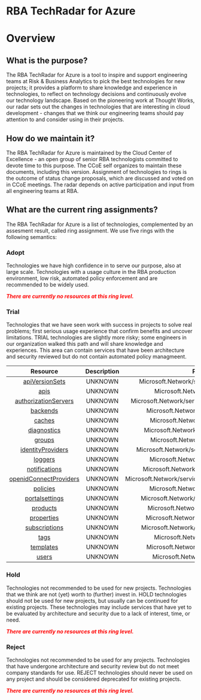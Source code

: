 
RBA TechRadar for Azure
=======================

# Overview

## What is the purpose?


The RBA TechRadar for Azure is a tool to inspire and support engineering teams at Risk & Business Analytics to pick the best technologies for new projects; it provides a platform to share knowledge and experience in technologies, to reflect on technology decisions and continuously evolve our technology landscape.  Based on the pioneering work at Thought Works, our radar sets out the changes in technologies that are interesting in cloud development - changes that we think our engineering teams should pay attention to and consider using in their projects.
## How do we maintain it?


The RBA TechRadar for Azure is maintained by the Cloud Center of Excellence - an open group of senior RBA technologists committed to devote time to this purpose.  The CCoE self organizes to maintain these documents, including this version.  Assignment of technologies to rings is the outcome of status change proposals, which are discussed and voted on in CCoE meetings.  The radar depends on active participation and input from all engineering teams at RBA.
## What are the current ring assignments?


The RBA TechRadar for Azure is a list of technologies, complemented by an assesment result, called ring assignment.  We use five rings with the following semantics:
### Adopt


Technologies we have high confidence in to serve our purpose, also at large scale.  Technologies with a usage culture in the RBA production environment, low risk, automated policy enforcement and are recommended to be widely used.  
  
***<font color="red"> There are currently no resources at this ring level. </font>***
### Trial


Technologies that we have seen work with success in projects to solve real problems;  first serious usage experience that confirm benefits and uncover limitations.  TRIAL technologies are slightly more risky; some engineers in our organization walked this path and will share knowledge and experiences.  This area can contain services that have been architecture and security reviewed but do not contain automated policy managmeent.  

|Resource|Description|Path|Status|
| :---: | :---: | :---: | :---: |
|[apiVersionSets](https://github.com/openrba/python-azure-techradar/blob/master/Microsoft.Network/service/apiVersionSets)|UNKNOWN|Microsoft.Network/service/apiVersionSets|TRIAL|
|[apis](https://github.com/openrba/python-azure-techradar/blob/master/Microsoft.Network/service/apis)|UNKNOWN|Microsoft.Network/service/apis|TRIAL|
|[authorizationServers](https://github.com/openrba/python-azure-techradar/blob/master/Microsoft.Network/service/authorizationServers)|UNKNOWN|Microsoft.Network/service/authorizationServers|TRIAL|
|[backends](https://github.com/openrba/python-azure-techradar/blob/master/Microsoft.Network/service/backends)|UNKNOWN|Microsoft.Network/service/backends|TRIAL|
|[caches](https://github.com/openrba/python-azure-techradar/blob/master/Microsoft.Network/service/caches)|UNKNOWN|Microsoft.Network/service/caches|TRIAL|
|[diagnostics](https://github.com/openrba/python-azure-techradar/blob/master/Microsoft.Network/service/diagnostics)|UNKNOWN|Microsoft.Network/service/diagnostics|TRIAL|
|[groups](https://github.com/openrba/python-azure-techradar/blob/master/Microsoft.Network/service/groups)|UNKNOWN|Microsoft.Network/service/groups|TRIAL|
|[identityProviders](https://github.com/openrba/python-azure-techradar/blob/master/Microsoft.Network/service/identityProviders)|UNKNOWN|Microsoft.Network/service/identityProviders|TRIAL|
|[loggers](https://github.com/openrba/python-azure-techradar/blob/master/Microsoft.Network/service/loggers)|UNKNOWN|Microsoft.Network/service/loggers|TRIAL|
|[notifications](https://github.com/openrba/python-azure-techradar/blob/master/Microsoft.Network/service/notifications)|UNKNOWN|Microsoft.Network/service/notifications|TRIAL|
|[openidConnectProviders](https://github.com/openrba/python-azure-techradar/blob/master/Microsoft.Network/service/openidConnectProviders)|UNKNOWN|Microsoft.Network/service/openidConnectProviders|TRIAL|
|[policies](https://github.com/openrba/python-azure-techradar/blob/master/Microsoft.Network/service/policies)|UNKNOWN|Microsoft.Network/service/policies|TRIAL|
|[portalsettings](https://github.com/openrba/python-azure-techradar/blob/master/Microsoft.Network/service/portalsettings)|UNKNOWN|Microsoft.Network/service/portalsettings|TRIAL|
|[products](https://github.com/openrba/python-azure-techradar/blob/master/Microsoft.Network/service/products)|UNKNOWN|Microsoft.Network/service/products|TRIAL|
|[properties](https://github.com/openrba/python-azure-techradar/blob/master/Microsoft.Network/service/properties)|UNKNOWN|Microsoft.Network/service/properties|TRIAL|
|[subscriptions](https://github.com/openrba/python-azure-techradar/blob/master/Microsoft.Network/service/subscriptions)|UNKNOWN|Microsoft.Network/service/subscriptions|TRIAL|
|[tags](https://github.com/openrba/python-azure-techradar/blob/master/Microsoft.Network/service/tags)|UNKNOWN|Microsoft.Network/service/tags|TRIAL|
|[templates](https://github.com/openrba/python-azure-techradar/blob/master/Microsoft.Network/service/templates)|UNKNOWN|Microsoft.Network/service/templates|TRIAL|
|[users](https://github.com/openrba/python-azure-techradar/blob/master/Microsoft.Network/service/users)|UNKNOWN|Microsoft.Network/service/users|TRIAL|

### Hold


Technologies not recommended to be used for new projects. Technologies that we think are not (yet) worth to (further) invest in.  HOLD technologies should not be used for new projects, but usually can be continued for existing projects.  These technologies may include services that have yet to be evaluated by architecture and security due to a lack of interest, time, or need.  
  
***<font color="red"> There are currently no resources at this ring level. </font>***
### Reject


Technologies not recommended to be used for any projects. Technologies that have undergone architecture and security review but do not meet company standards for use.  REJECT technologies should never be used on any project and should be considered deprecated for existing projects.  
  
***<font color="red"> There are currently no resources at this ring level. </font>***